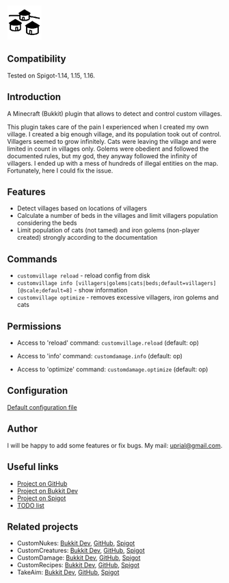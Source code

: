 ![CustomVillage Logo](images/customvillage-logo.png)

## Compatibility

Tested on Spigot-1.14, 1.15, 1.16.

## Introduction

A Minecraft (Bukkit) plugin that allows to detect and control custom villages.

This plugin takes care of the pain I experienced when I created my own village.
I created a big enough village, and its population took out of control.
Villagers seemed to grow infinitely. Cats were leaving the village and were limited in count in villages only.
Golems were obedient and followed the documented rules, but my god, they anyway followed the infinity of villagers.
I ended up with a mess of hundreds of illegal entities on the map. Fortunately, here I could fix the issue.

## Features

* Detect villages based on locations of villagers
* Calculate a number of beds in the villages and limit villagers population considering the beds
* Limit population of cats (not tamed) and iron golems (non-player created) strongly according to the documentation

## Commands

* `customvillage reload` - reload config from disk
* `customvillage info [villagers|golems|cats|beds;default=villagers] [@scale;default=8]` - show information
* `customvillage optimize` - removes excessive villagers, iron golems and cats

## Permissions

* Access to 'reload' command:
`customvillage.reload` (default: op)

* Access to 'info' command:
`customdamage.info` (default: op)

* Access to 'optimize' command:
`customdamage.optimize` (default: op)

## Configuration
[Default configuration file](src/main/resources/config.yml)

## Author
I will be happy to add some features or fix bugs. My mail: uprial@gmail.com.

## Useful links
* [Project on GitHub](https://github.com/uprial/customvillage/)
* [Project on Bukkit Dev](http://dev.bukkit.org/bukkit-plugins/customvillage/)
* [Project on Spigot](https://www.spigotmc.org/resources/customvillage.69170/)
* [TODO list](TODO.md)

## Related projects
* CustomNukes: [Bukkit Dev](http://dev.bukkit.org/bukkit-plugins/customnukes/), [GitHub](https://github.com/uprial/customnukes), [Spigot](https://www.spigotmc.org/resources/customnukes.68710/)
* CustomCreatures: [Bukkit Dev](http://dev.bukkit.org/bukkit-plugins/customcreatures/), [GitHub](https://github.com/uprial/customcreatures), [Spigot](https://www.spigotmc.org/resources/customcreatures.68711/)
* CustomDamage: [Bukkit Dev](http://dev.bukkit.org/bukkit-plugins/customdamage/), [GitHub](https://github.com/uprial/customdamage), [Spigot](https://www.spigotmc.org/resources/customdamage.68712/)
* CustomRecipes: [Bukkit Dev](https://dev.bukkit.org/projects/custom-recipes), [GitHub](https://github.com/uprial/customrecipes/), [Spigot](https://www.spigotmc.org/resources/customrecipes.89435/)
* TakeAim: [Bukkit Dev](https://dev.bukkit.org/projects/takeaim), [GitHub](https://github.com/uprial/takeaim), [Spigot](https://www.spigotmc.org/resources/takeaim.68713/)
